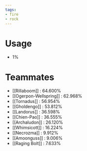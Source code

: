 ```yaml
---
tags:
- fire
- rock
---
```

# Usage
- 1%
# Teammates
- [[Rillaboom]] : 64.600%
- [[Ogerpon-Wellspring]] : 62.968%
- [[Tornadus]] : 56.954%
- [[Gholdengo]] : 53.812%
- [[Landorus]] : 36.598%
- [[Chien-Pao]] : 36.555%
- [[Archaludon]] : 26.120%
- [[Whimsicott]] : 16.224%
- [[Necrozma]] : 9.912%
- [[Amoonguss]] : 9.006%
- [[Raging Bolt]] : 7.633%
